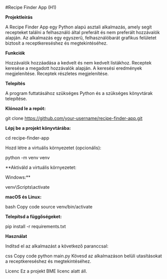#Recipe Finder App (H1)

**Projektleírás**

A Recipe Finder App egy Python alapú asztali alkalmazás, amely segít recepteket találni a felhasználó által preferált és nem preferált hozzávalók alapján. Az alkalmazás egy egyszerű, felhasználóbarát grafikus felületet biztosít a receptkereséshez és megtekintéséhez.

**Funkciók**

Hozzávalók hozzáadása a kedvelt és nem kedvelt listákhoz.
Receptek keresése a megadott hozzávalók alapján.
A keresési eredmények megjelenítése.
Receptek részletes megjelenítése.

**Telepítés**

A program futtatásához szükséges Python és a szükséges könyvtárak telepítése.

**Klónozd le a repót:**

git clone https://github.com/your-username/recipe-finder-app.git

**Lépj be a projekt könyvtárába:**

cd recipe-finder-app

Hozd létre a virtuális környezetet (opcionális):

python -m venv venv

**Aktiváld a virtuális környezetet:

Windows:**

venv\Scripts\activate

**macOS és Linux:**

bash
Copy code
source venv/bin/activate

**Telepítsd a függőségeket:**


pip install -r requirements.txt

**Használat**

Indítsd el az alkalmazást a következő paranccsal:

css
Copy code
python main.py
Kövesd az alkalmazáson belüli utasításokat a receptkereséshez és megtekintéséhez.

Licenc
Ez a projekt BME licenc alatt áll.

